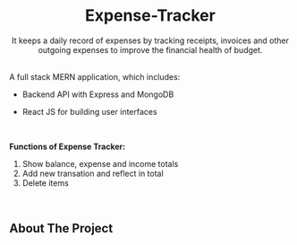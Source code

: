 <div align="center">
  <h1 align="center"> Expense-Tracker </h1>
   <p align="center">
     It keeps a daily record of expenses by tracking receipts, invoices and other outgoing expenses to improve the financial health of budget.
   </p>
</div>
  
  
<br />
A full stack MERN application, which includes:

* Backend API with Express and MongoDB

* React JS for building user interfaces

<br />

**Functions of Expense Tracker:**
1. Show balance, expense and income totals
2. Add new transation and reflect in total
3. Delete items


<br />

<!-- ABOUT THE PROJECT -->
## About The Project
